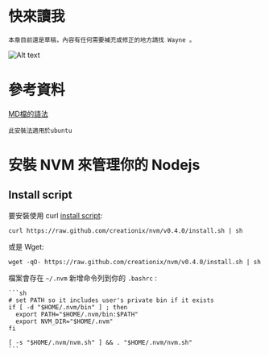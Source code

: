 快來讀我
=======
    
    本章目前還是草稿，內容有任何需要補充或修正的地方請找 Wayne 。
    
![Alt text](https://fbcdn-sphotos-e-a.akamaihd.net/hphotos-ak-prn1/t1.0-9/1001968_884251171601050_3941224734896834644_n.jpg "鳩咪")








參考資料
========

[MD檔的語法](https://github.com/emn178/markdown)



    此安裝法適用於ubuntu

安裝 NVM 來管理你的 Nodejs
=========================

## Install script

要安裝使用 curl [install script](https://github.com/creationix/nvm/blob/v0.4.0/install.sh):

    curl https://raw.github.com/creationix/nvm/v0.4.0/install.sh | sh

或是 Wget:

    wget -qO- https://raw.github.com/creationix/nvm/v0.4.0/install.sh | sh

檔案會存在 `~/.nvm` 新增命令列到你的 `.bashrc` :

    ```sh
    # set PATH so it includes user's private bin if it exists
    if [ -d "$HOME/.nvm/bin" ] ; then
      export PATH="$HOME/.nvm/bin:$PATH"
      export NVM_DIR="$HOME/.nvm"
    fi

    [ -s "$HOME/.nvm/nvm.sh" ] && . "$HOME/.nvm/nvm.sh"
    ```

